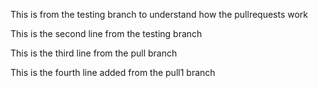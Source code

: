 This is from the testing branch to understand how the pullrequests work

This is the second line from the testing branch

This is the third line from the pull branch

This is the fourth line added from the pull1 branch